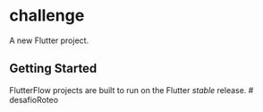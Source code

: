 # challenge

A new Flutter project.

## Getting Started

FlutterFlow projects are built to run on the Flutter _stable_ release.
#   d e s a f i o R o t e o  
 